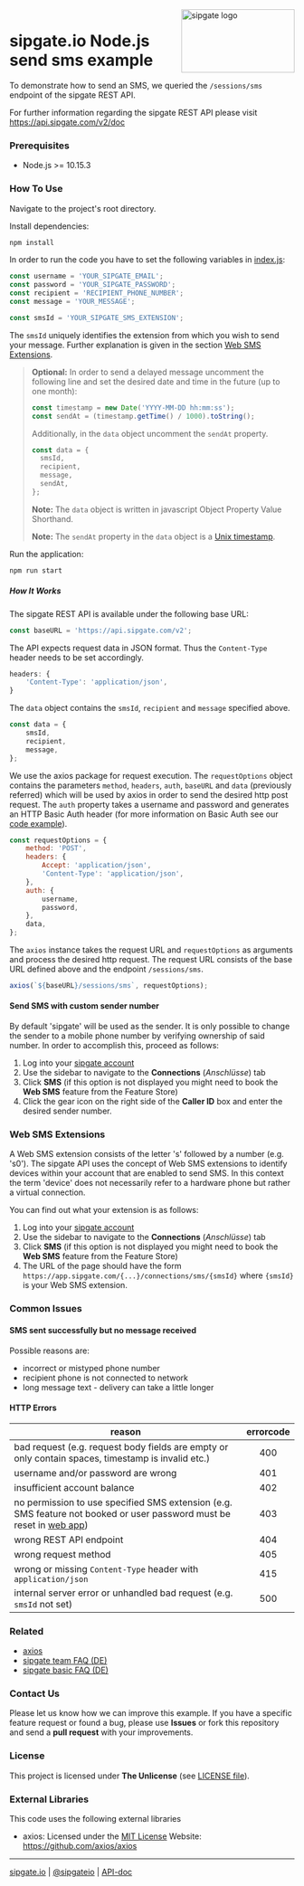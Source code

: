 <img src="https://www.sipgatedesign.com/wp-content/uploads/wort-bildmarke_positiv_2x.jpg" alt="sipgate logo" title="sipgate" align="right" height="112" width="200"/>

# sipgate.io Node.js send sms example

To demonstrate how to send an SMS, we queried the `/sessions/sms` endpoint of the sipgate REST API.

For further information regarding the sipgate REST API please visit https://api.sipgate.com/v2/doc

### Prerequisites

- Node.js >= 10.15.3

### How To Use

Navigate to the project's root directory.

Install dependencies:

```bash
npm install
```

In order to run the code you have to set the following variables in [index.js](./index.js):

```javascript
const username = 'YOUR_SIPGATE_EMAIL';
const password = 'YOUR_SIPGATE_PASSWORD';
const recipient = 'RECIPIENT_PHONE_NUMBER';
const message = 'YOUR_MESSAGE';

const smsId = 'YOUR_SIPGATE_SMS_EXTENSION';
```

The `smsId` uniquely identifies the extension from which you wish to send your message. Further explanation is given in the section [Web SMS Extensions](#web-sms-extensions).

> **Optional:**
> In order to send a delayed message uncomment the following line and set the desired date and time in the future (up to one month):
>
> ```javascript
> const timestamp = new Date('YYYY-MM-DD hh:mm:ss');
> const sendAt = (timestamp.getTime() / 1000).toString();
> ```
>
> Additionally, in the `data` object uncomment the `sendAt` property.
>
> ```javascript
> const data = {
> 	smsId,
> 	recipient,
> 	message,
> 	sendAt,
> };
> ```
>
> **Note:** The `data` object is written in javascript Object Property Value Shorthand.
>
> **Note:** The `sendAt` property in the `data` object is a [Unix timestamp](https://www.unixtimestamp.com/).

Run the application:

```bash
npm run start
```

##### How It Works

The sipgate REST API is available under the following base URL:

```javascript
const baseURL = 'https://api.sipgate.com/v2';
```

The API expects request data in JSON format. Thus the `Content-Type` header needs to be set accordingly.

```javascript
headers: {
	'Content-Type': 'application/json',
}
```

The `data` object contains the `smsId`, `recipient` and `message` specified above.

```javascript
const data = {
	smsId,
	recipient,
	message,
};
```

We use the axios package for request execution. The
`requestOptions` object contains the parameters `method`, `headers`, `auth`, `baseURL` and `data` (previously referred) which will be used by axios in order to send the desired http post request. The `auth` property takes a username and password and generates an HTTP Basic Auth header (for more information on Basic Auth see our [code example](https://github.com/sipgate/sipgateio-basicauth-node)).

```javascript
const requestOptions = {
	method: 'POST',
	headers: {
		Accept: 'application/json',
		'Content-Type': 'application/json',
	},
	auth: {
		username,
		password,
	},
	data,
};
```

The `axios` instance takes the request URL and `requestOptions` as arguments and process the desired http request. The request URL consists of the base URL defined above and the endpoint `/sessions/sms`.

```javascript
axios(`${baseURL}/sessions/sms`, requestOptions);
```

#### Send SMS with custom sender number

By default 'sipgate' will be used as the sender. It is only possible to change the sender to a mobile phone number by verifying ownership of said number. In order to accomplish this, proceed as follows:

1. Log into your [sipgate account](https://app.sipgate.com/connections/sms)
2. Use the sidebar to navigate to the **Connections** (_Anschlüsse_) tab
3. Click **SMS** (if this option is not displayed you might need to book the **Web SMS** feature from the Feature Store)
4. Click the gear icon on the right side of the **Caller ID** box and enter the desired sender number.

### Web SMS Extensions

A Web SMS extension consists of the letter 's' followed by a number (e.g. 's0'). The sipgate API uses the concept of Web SMS extensions to identify devices within your account that are enabled to send SMS. In this context the term 'device' does not necessarily refer to a hardware phone but rather a virtual connection.

You can find out what your extension is as follows:

1. Log into your [sipgate account](https://app.sipgate.com/connections/sms)
2. Use the sidebar to navigate to the **Connections** (_Anschlüsse_) tab
3. Click **SMS** (if this option is not displayed you might need to book the **Web SMS** feature from the Feature Store)
4. The URL of the page should have the form `https://app.sipgate.com/{...}/connections/sms/{smsId}` where `{smsId}` is your Web SMS extension.

### Common Issues

#### SMS sent successfully but no message received

Possible reasons are:

- incorrect or mistyped phone number
- recipient phone is not connected to network
- long message text - delivery can take a little longer

#### HTTP Errors

| reason                                                                                                                                                | errorcode |
| ----------------------------------------------------------------------------------------------------------------------------------------------------- | :-------: |
| bad request (e.g. request body fields are empty or only contain spaces, timestamp is invalid etc.)                                                    |    400    |
| username and/or password are wrong                                                                                                                    |    401    |
| insufficient account balance                                                                                                                  |    402    |
| no permission to use specified SMS extension (e.g. SMS feature not booked or user password must be reset in [web app](https://app.sipgate.com/login)) |    403    |
| wrong REST API endpoint                                                                                                                               |    404    |
| wrong request method                                                                                                                                  |    405    |
| wrong or missing `Content-Type` header with `application/json`                                                                                        |    415    |
| internal server error or unhandled bad request (e.g. `smsId` not set)                                                                                 |    500    |

### Related

- [axios](https://github.com/axios/axios)
- [sipgate team FAQ (DE)](https://teamhelp.sipgate.de/hc/de)
- [sipgate basic FAQ (DE)](https://basicsupport.sipgate.de/hc/de)

### Contact Us

Please let us know how we can improve this example.
If you have a specific feature request or found a bug, please use **Issues** or fork this repository and send a **pull request** with your improvements.

### License

This project is licensed under **The Unlicense** (see [LICENSE file](./LICENSE)).

### External Libraries

This code uses the following external libraries

- axios:
  Licensed under the [MIT License](https://opensource.org/licenses/MIT)
  Website: https://github.com/axios/axios

---

[sipgate.io](https://www.sipgate.io) | [@sipgateio](https://twitter.com/sipgateio) | [API-doc](https://api.sipgate.com/v2/doc)
